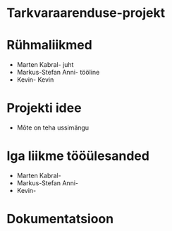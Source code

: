 # Tarkvaraarenduse-projekt

# Rühmaliikmed

* Marten Kabral- juht
* Markus-Stefan Anni- tööline
* Kevin- Kevin

# Projekti idee
* Mõte on teha ussimängu

# Iga liikme tööülesanded
* Marten Kabral-
* Markus-Stefan Anni-
* Kevin-

# Dokumentatsioon
